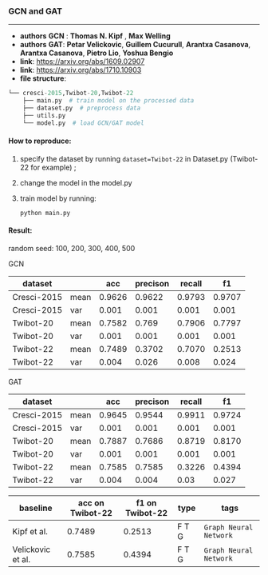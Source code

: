 

### GCN and GAT

---

- **authors** **GCN** : **Thomas N. Kipf** , **Max Welling**
- **authors** **GAT**: **Petar Velickovic**, **Guillem Cucurull**, **Arantxa Casanova**, **Arantxa Casanova**, **Pietro Lio**, **Yoshua Bengio**
- **link**: https://arxiv.org/abs/1609.02907
- **link**: https://arxiv.org/abs/1710.10903
- **file structure**: 

```python
└── cresci-2015,Twibot-20,Twibot-22
    ├── main.py  # train model on the processed data
    ├── dataset.py  # preprocess data
    ├── utils.py  
    └── model.py  # load GCN/GAT model 
```

#### How to reproduce:

1. specify the dataset by running `dataset=Twibot-22` in Dataset.py (Twibot-22 for example) ;

2. change the model in the model.py

3. train model by running:

   `python main.py`

   



#### Result:

random seed: 100, 200, 300, 400, 500

GCN

| dataset     |      | acc    | precison | recall | f1     |
| ----------- | ---- | ------ | -------- | ------ | ------ |
| Cresci-2015 | mean | 0.9626 | 0.9622   | 0.9793 | 0.9707 |
| Cresci-2015 | var  | 0.001  | 0.001    | 0.001  | 0.001  |
| Twibot-20   | mean | 0.7582 | 0.769    | 0.7906 | 0.7797 |
| Twibot-20   | var  | 0.001  | 0.001    | 0.001  | 0.001  |
| Twibot-22   | mean | 0.7489 | 0.3702   | 0.7070 | 0.2513 |
| Twibot-22   | var  | 0.004  | 0.026    | 0.008  | 0.024  |

GAT

| dataset     |      | acc    | precison | recall | f1     |
| ----------- | :--- | ------ | -------- | ------ | ------ |
| Cresci-2015 | mean | 0.9645 | 0.9544   | 0.9911 | 0.9724 |
| Cresci-2015 | var  | 0.001  | 0.001    | 0.001  | 0.001  |
| Twibot-20   | mean | 0.7887 | 0.7686   | 0.8719 | 0.8170 |
| Twibot-20   | var  | 0.001  | 0.001    | 0.001  | 0.001  |
| Twibot-22   | mean | 0.7585 | 0.7585   | 0.3226 | 0.4394 |
| Twibot-22   | var  | 0.004  | 0.004    | 0.03   | 0.027  |

| baseline          | acc on Twibot-22 | f1 on Twibot-22 | type  | tags                   |
| ----------------- | ---------------- | --------------- | ----- | ---------------------- |
| Kipf et al.       | 0.7489           | 0.2513          | F T G | `Graph Neural Network` |
| Velickovic et al. | 0.7585           | 0.4394          | F T G | `Graph Neural Network` |

